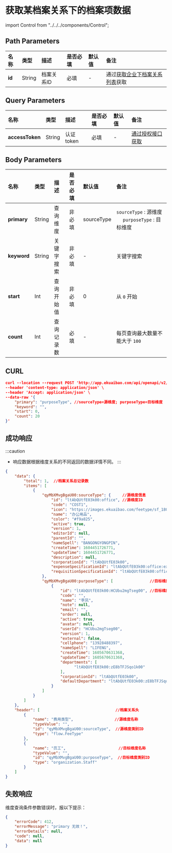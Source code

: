 # 获取某档案关系下的档案项数据

import Control from "../../../components/Control";

<Control
method="POST"
url="/api/openapi/v2/recordLink/getRecordLinkList/$`id`"
/>

## Path Parameters

| 名称 | 类型 | 描述 | 是否必填 | 默认值 | 备注 |
| :--- | :--- | :--- | :--- |:--- | :--- |
| **id** | String | 档案关系ID | 必填 | - | 通过[获取企业下档案关系列表](/docs/open-api/recordLink/get-dimension-relation)获取 | 

## Query Parameters

| 名称 | 类型 | 描述 | 是否必填 | 默认值 | 备注 |
| :--- | :--- | :--- | :--- |:--- | :--- |
| **accessToken** | String | 认证token | 必填 | - | [通过授权接口获取](/docs/open-api/getting-started/auth) |

## Body Parameters

| 名称 | 类型 | 描述 | 是否必填 | 默认值 | 备注 |
| :--- | :--- | :--- | :--- |:--- | :--- |
| **primary** | String  | 查询维度	| 非必填  | sourceType | `sourceType` : 源维度 &emsp; `purposeType` : 目标维度 |
| **keyword** | String  | 关键字搜索	| 非必填  | -          | 关键字搜索 |
| **start**   | Int     | 查询开始值	| 非必填  | 0          | 从 `0` 开始 |
| **count**   | Int     | 查询记录数	| 必填    | -          | 每页查询最大数量不能大于 `100` |

## CURL
```json
curl --location --request POST 'http://app.ekuaibao.com/api/openapi/v2/recordLink/getRecordLinkList/$qyMbXMvgBgaU00?accessToken=73QbYDmzCc6I00' \
--header 'content-type: application/json' \
--header 'Accept: application/json' \
--data-raw '{
    "primary": "purposeType", //sourceType=源维度; purposeType=目标维度
    "keyword": "",
    "start": 0,
    "count": 20
}'
```

## 成功响应
:::caution
- 响应数据根据维度关系的不同返回的数据详情不同。
:::

```json
{
    "data": { 
        "total": 1,  //档案关系总记录数
        "items": [
            {
                "qyMbXMvgBgaU00:sourceType": {     //源维度信息
                    "id": "ltAbQUtfE03k00:office", //源维度ID
                    "code": "COST1",
                    "icon": "https://images.ekuaibao.com/feetype/sf_1800.png",
                    "name": "办公用品",
                    "color": "#f9a825",
                    "active": true,
                    "version": 1,
                    "editorId": null,
                    "parentId": "",
                    "nameSpell": "BANGONGYONGPIN",
                    "createTime": 1604451726771,
                    "updateTime": 1604451726771,
                    "description": null,
                    "corporationId": "ltAbQUtfE03k00",
                    "expenseSpecificationId": "ltAbQUtfE03k00:office:expense:f4576a9785f1e7b056b7653a880da64e07bf3588",
                    "requisitionSpecificationId": "ltAbQUtfE03k00:office:requisition:4f039e78352b627928430324ee7821d262a713c9"
                },
                "qyMbXMvgBgaU00:purposeType": [                //目标维度信息
                    {
                        "id": "ltAbQUtfE03k00:HCUbu2mgTseg00", //目标维度ID
                        "code": "",
                        "name": "李凤",
                        "note": null,
                        "email": "",
                        "order": null,
                        "active": true,
                        "avatar": null,
                        "userId": "HCUbu2mgTseg00",
                        "version": 1,
                        "external": false,
                        "cellphone": "13928488397",
                        "nameSpell": "LIFENG",
                        "createTime": 1605670631368,
                        "updateTime": 1605670631368,
                        "departments": [
                              "ltAbQUtfE03k00:zE8bTFJSqo1k00"
                        ],
                        "corporationId": "ltAbQUtfE03k00",
                        "defaultDepartment": "ltAbQUtfE03k00:zE8bTFJSqo1k00"
                    }
                ]
            }
        ]
    },
    "header": [                                 //档案关系头
        {
            "name": "费用类型",                  //源维度名称
            "typeValue": "",
            "id": "qyMbXMvgBgaU00:sourceType",  //源维度类别ID
            "type": "flow.FeeType"
        },
        {
            "name": "员工",                       //目标维度名称
            "typeValue": "",
            "id": "qyMbXMvgBgaU00:purposeType",  //目标维度类别ID
            "type": "organization.Staff"
        }
    ]
}
```

## 失败响应
维度查询条件参数错误时，报以下提示：
```json
{
    "errorCode": 412,
    "errorMessage": "primary 无效！",
    "errorDetails": null,
    "code": null,
    "data": null
}
```